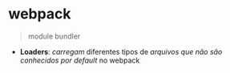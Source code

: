 # webpack

> module bundler

- **Loaders**: *carregam* diferentes tipos de *arquivos que não são conhecidos por default* no webpack
